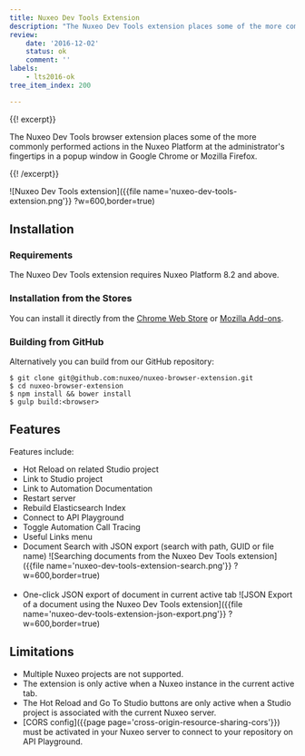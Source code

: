 ```yaml
---
title: Nuxeo Dev Tools Extension
description: "The Nuxeo Dev Tools extension places some of the more commonly performed actions in the Nuxeo Platform at the administrator's fingertips in a convenient browser popup window."
review:
    date: '2016-12-02'
    status: ok
    comment: ''
labels:
    - lts2016-ok
tree_item_index: 200

---
```

{{! excerpt}}

The Nuxeo Dev Tools browser extension places some of the more commonly performed actions in the Nuxeo Platform at the administrator's fingertips in a popup window in Google Chrome or Mozilla Firefox.

{{! /excerpt}}

![Nuxeo Dev Tools extension]({{file name='nuxeo-dev-tools-extension.png'}} ?w=600,border=true)

## Installation

### Requirements
The Nuxeo Dev Tools extension requires Nuxeo Platform 8.2 and above.

### Installation from the Stores

You can install it directly from the [Chrome Web Store](https://chrome.google.com/webstore/detail/nuxeo-extension/kncphbjdicjganncpalklkllihdidcmh) or [Mozilla Add-ons](https://addons.mozilla.org/en-US/firefox/addon/nuxeo-dev-tools/).

### Building from GitHub

Alternatively you can build from our GitHub repository:

```
$ git clone git@github.com:nuxeo/nuxeo-browser-extension.git
$ cd nuxeo-browser-extension
$ npm install && bower install
$ gulp build:<browser>
```

## Features

Features include:
* Hot Reload on related Studio project
* Link to Studio project
* Link to Automation Documentation
* Restart server
* Rebuild Elasticsearch Index
* Connect to API Playground
* Toggle Automation Call Tracing
* Useful Links menu
* Document Search with JSON export (search with path, GUID or file name)
    ![Searching documents from the Nuxeo Dev Tools extension]({{file name='nuxeo-dev-tools-extension-search.png'}} ?w=600,border=true)<br /><br />
* One-click JSON export of document in current active tab
    ![JSON Export of a document using the Nuxeo Dev Tools extension]({{file name='nuxeo-dev-tools-extension-json-export.png'}} ?w=600,border=true)


## Limitations

* Multiple Nuxeo projects are not supported.
* The extension is only active when a Nuxeo instance in the current active tab.
* The Hot Reload and Go To Studio buttons are only active when a Studio project is associated with the current Nuxeo server.
* [CORS config]({{page page='cross-origin-resource-sharing-cors'}}) must be activated in your Nuxeo server to connect to your repository on API Playground.
